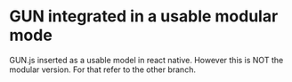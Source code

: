 # GUN integrated in a usable modular mode
GUN.js inserted as a usable model in react native. However this is NOT the modular version. For that refer to the other branch.
